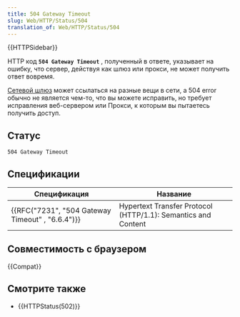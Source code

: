 ```yaml
---
title: 504 Gateway Timeout
slug: Web/HTTP/Status/504
translation_of: Web/HTTP/Status/504
---
```


{{HTTPSidebar}}

HTTP код **`504 Gateway Timeout`** , полученный в ответе, указывает на ошибку, что сервер, действуя как шлюз или прокси, не может получить ответ вовремя.

[Сетевой шлюз](https://ru.wikipedia.org/wiki/%D0%A1%D0%B5%D1%82%D0%B5%D0%B2%D0%BE%D0%B9_%D1%88%D0%BB%D1%8E%D0%B7) может ссылаться на разные вещи в сети, а 504 error обычно не является чем-то, что вы можете исправить, но требует исправления веб-сервером или Прокси, к которым вы пытаетесь получить доступ.

## Статус

```
504 Gateway Timeout
```

## Спецификации

| Спецификация                                     | Название                                                      |
| ------------------------------------------------ | ------------------------------------------------------------- |
| {{RFC("7231", "504 Gateway Timeout" , "6.6.4")}} | Hypertext Transfer Protocol (HTTP/1.1): Semantics and Content |

## Совместимость с браузером

{{Compat}}

## Смотрите также

- {{HTTPStatus(502)}}
